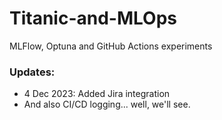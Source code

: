 # Titanic-and-MLOps
MLFlow, Optuna and GitHub Actions experiments

### Updates:

- 4 Dec 2023: Added Jira integration
- And also CI/CD logging... well, we'll see. 
